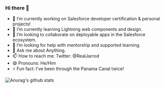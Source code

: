 ### Hi there 👋 

- 🔭 I’m currently working on Salesforce developer certification & personal projects! 
- 🌱 I’m currently learning Lightning web components and design. 
- 👯 I’m looking to collaborate on deployable apps in the Salesforce ecosystem.
- 🤔 I’m looking for help with mentorship and supported learning. 
- 💬 Ask me about Anything. 
- 📫 How to reach me: Twitter: @RealJarrod
- 😄 Pronouns: He/Him
- ⚡ Fun fact: I've been through the Panama Canal twice! 

![Anurag's github stats](https://github-readme-stats.vercel.app/api?username=digitaltheorist&show_icons=true&theme=dracula)
<!--
**DigitalTheorist/DigitalTheorist** is a ✨ _special_ ✨ repository because its `README.md` (this file) appears on your GitHub profile.

Here are some ideas to get you started:

- 🔭 I’m currently working on ...
- 🌱 I’m currently learning ...
- 👯 I’m looking to collaborate on ...
- 🤔 I’m looking for help with ...
- 💬 Ask me about ...
- 📫 How to reach me: ...
- 😄 Pronouns: ...
- ⚡ Fun fact: ...
-->
